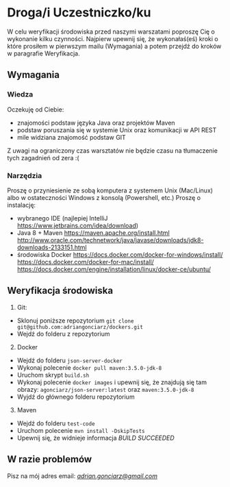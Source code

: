 # Droga/i Uczestniczko/ku
W celu weryfikacji środowiska przed naszymi warszatami poproszę Cię o wykonanie kilku czynności. Najpierw upewnij się, że wykonałaś(eś) kroki o które prosiłem w pierwszym mailu (Wymagania) a potem przejdź do kroków w paragrafie Weryfikacja.

## Wymagania
### Wiedza
Oczekuję od Ciebie:
- znajomości podstaw języka Java oraz projektów Maven
- podstaw poruszania się w systemie Unix oraz komunikacji w API REST
- mile widziana znajomość podstaw GIT

Z uwagi na ograniczony czas warsztatów nie będzie czasu na tłumaczenie tych zagadnień od zera :(

### Narzędzia
Proszę o przyniesienie ze sobą komputera z systemem Unix (Mac/Linux) albo w ostateczności Windows z konsolą (Powershell, etc.)
Proszę o instalację:
- wybranego IDE (najlepiej IntelliJ https://www.jetbrains.com/idea/download)
- Java 8 + Maven
https://maven.apache.org/install.html
http://www.oracle.com/technetwork/java/javase/downloads/jdk8-downloads-2133151.html
- środowiska Docker 
https://docs.docker.com/docker-for-windows/install/
https://docs.docker.com/docker-for-mac/install/
https://docs.docker.com/engine/installation/linux/docker-ce/ubuntu/

## Weryfikacja środowiska
1. Git:
- Sklonuj poniższe repozytorium `git clone git@github.com:adriangonciarz/dockers.git`
- Wejdź do folderu z repozytorium
2. Docker
- Wejdź do folderu `json-server-docker`
- Wykonaj polecenie `docker pull maven:3.5.0-jdk-8`
- Uruchom skrypt `build.sh`
- Wykonaj polecenie `docker images` i upewnij się, że znajdują się tam obrazy: `agonciarz/json-server:latest` oraz `maven:3.5.0-jdk-8`
- Wyjdź do głównego folderu repozytorium
3. Maven
- Wejdź do folderu `test-code`
- Uruchom polecenie `mvn install -DskipTests`
- Upewnij się, że widnieje informacja *BUILD SUCCEEDED*

## W razie problemów
Pisz na mój adres email: *adrian.gonciarz@gmail.com* 
